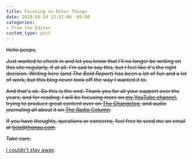 ```yaml
---
title: Focusing on Other Things
date: 2018-05-24 12:52:00 -05:00
categories:
- From the Editor
custom_type: post
---
```


~~Hello peeps,~~

~~Just wanted to check in and let you know that I'll no longer be writing on this site regularly, if at all. I'm sad to say this, but I feel like it's the right decision. Writing here (and *The Bold Report*) has been a lot of fun and a lot of work, but this blog never took off the way I wanted it to.~~

~~And that's ok. So this is the end. Thank you for all your support over the years, and for reading. I will be focusing more on [my YouTube channel](https://www.youtube.com/smithtimmytim), trying to produce great content over on [The Changelog](https://changelog.com), and audio journaling all about it on [The Radio Column](https://tiepz.com/podcasts/column/).~~

~~If you have thoughts, questions or concerns, feel free to send me an email at <tiep@thonau.com>.~~

~~Take care.~~

[I couldn't stay away](/2018/09/were-back/).

